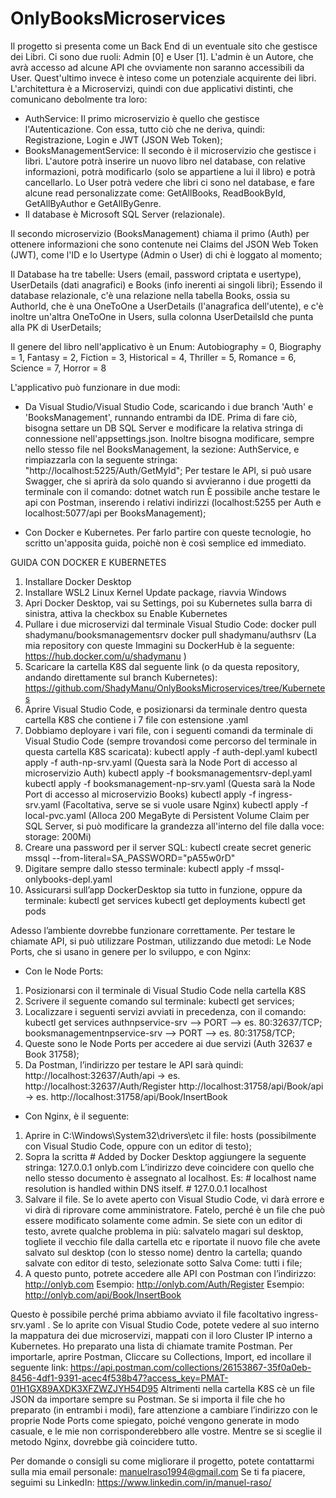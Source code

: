 # OnlyBooksMicroservices
Il progetto si presenta come un Back End di un eventuale sito che gestisce dei Libri. Ci sono due ruoli: Admin [0] e User [1]. L'admin è un Autore, che avrà accesso ad alcune API che ovviamente non saranno accessibili da User. Quest'ultimo invece è inteso come un potenziale acquirente dei libri. 
L'architettura è a Microservizi, quindi con due applicativi distinti, che comunicano debolmente tra loro:
- AuthService: Il primo microservizio è quello che gestisce l'Autenticazione. Con essa, tutto ciò che ne deriva, quindi: Registrazione, Login e JWT (JSON Web Token);
- BooksManagementService: Il secondo è il microservizio che gestisce i libri. L'autore potrà inserire un nuovo libro nel database, con relative informazioni, potrà modificarlo (solo se appartiene a lui il libro) e potrà cancellarlo. Lo User potrà vedere che libri ci sono nel database, e fare alcune read personalizzate come: GetAllBooks, ReadBookById, GetAllByAuthor e GetAllByGenre. 
- Il database è Microsoft SQL Server (relazionale).

Il secondo microservizio (BooksManagement) chiama il primo (Auth) per ottenere informazioni che sono contenute nei Claims del JSON Web Token (JWT), come l'ID e lo Usertype (Admin o User) di chi è loggato al momento; 

Il Database ha tre tabelle: Users (email, password criptata e usertype), UserDetails (dati anagrafici) e Books (info inerenti ai singoli libri);
Essendo il database relazionale, c'è una relazione nella tabella Books, ossia su AuthorId, che è una OneToOne a UserDetails (l'anagrafica dell'utente), e c'è inoltre un'altra OneToOne in Users, sulla colonna UserDetailsId che punta alla PK di UserDetails;

Il genere del libro nell'applicativo è un Enum:
Autobiography = 0, 
Biography = 1, 
Fantasy = 2,
Fiction = 3,
Historical = 4,
Thriller = 5,
Romance = 6,
Science = 7,
Horror = 8

L'applicativo può funzionare in due modi:

- Da Visual Studio/Visual Studio Code, scaricando i due branch 'Auth' e 'BooksManagement', runnando entrambi da IDE. Prima di fare ciò, bisogna settare un DB SQL Server e modificare la relativa stringa di connessione nell'appsettings.json. Inoltre bisogna modificare, sempre nello stesso file nel BooksManagement, la sezione: AuthService, e rimpiazzarla con la seguente stringa: "http://localhost:5225/Auth/GetMyId"; Per testare le API, si può usare Swagger, che si aprirà da solo quando si avvieranno i due progetti da terminale con il comando: 
        dotnet watch run
È possibile anche testare le api con Postman, inserendo i relativi indirizzi (localhost:5255 per Auth e localhost:5077/api per BooksManagement);

- Con Docker e Kubernetes. Per farlo partire con queste tecnologie, ho scritto un'apposita guida, poichè non è così semplice ed immediato.

GUIDA CON DOCKER E KUBERNETES
1. Installare Docker Desktop
2. Installare WSL2 Linux Kernel Update package, riavvia Windows
3. Apri Docker Desktop, vai su Settings, poi su Kubernetes sulla barra di sinistra, attiva la checkbox su Enable Kubernetes	
4. Pullare i due microservizi dal terminale Visual Studio Code: 
        docker pull shadymanu/booksmanagementsrv 
        docker pull shadymanu/authsrv
(La mia repository con queste Immagini su DockerHub è la seguente: https://hub.docker.com/u/shadymanu )
5. Scaricare la cartella K8S dal seguente link (o da questa repository, andando direttamente sul branch Kubernetes): 
        https://github.com/ShadyManu/OnlyBooksMicroservices/tree/Kubernetes
6. Aprire Visual Studio Code, e posizionarsi da terminale dentro questa cartella K8S che contiene i 7 file con estensione .yaml
7. Dobbiamo deployare i vari file, con i seguenti comandi da terminale di Visual Studio Code (sempre trovandosi come percorso del    terminale in questa cartella K8S scaricata):
        kubectl apply -f auth-depl.yaml
        kubectl apply -f auth-np-srv.yaml  (Questa sarà la Node Port di accesso al microservizio Auth)
        kubectl apply -f booksmanagementsrv-depl.yaml
        kubectl apply -f booksmanagement-np-srv.yaml  (Questa sarà la Node Port di accesso al microservizio Books)
        kubectl apply -f ingress-srv.yaml (Facoltativa, serve se si vuole usare Nginx)
        kubectl apply -f local-pvc.yaml (Alloca 200 MegaByte di Persistent Volume Claim per SQL Server, si può modificare la grandezza           all'interno del file dalla voce: storage: 200Mi)
8. Creare una password per il server SQL: 
        kubectl create secret generic mssql --from-literal=SA_PASSWORD="pA55w0rD"
9. Digitare sempre dallo stesso terminale:
        kubectl apply -f mssql-onlybooks-depl.yaml
10. Assicurarsi sull’app DockerDesktop sia tutto in funzione, oppure da terminale:
        kubectl get services
        kubectl get deployments
        kubectl get pods
        
Adesso l’ambiente dovrebbe funzionare correttamente. Per testare le chiamate API, si può utilizzare Postman, utilizzando due metodi:
Le Node Ports, che si usano in genere per lo sviluppo, e con Nginx:

- Con le Node Ports:
1. Posizionarsi con il terminale di Visual Studio Code nella cartella K8S
2. Scrivere il seguente comando sul terminale:
        kubectl get services;
3. Localizzare i seguenti servizi avviati in precedenza, con il comando: kubectl get services
        authnpservice-srv --> PORT --> es. 80:32637/TCP;
        booksmanagementnpservice-srv --> PORT --> es. 80:31758/TCP;
4. Queste sono le Node Ports per accedere ai due servizi (Auth 32637 e Book 31758);
5. Da Postman, l’indirizzo per testare le API sarà quindi:
        http://localhost:32637/Auth/api  ->  es. http://localhost:32637/Auth/Register
        http://localhost:31758/api/Book/api -> es. http://localhost:31758/api/Book/InsertBook
        
- Con Nginx, è il seguente:
1. Aprire in C:\Windows\System32\drivers\etc il file: hosts (possibilmente con Visual Studio Code, oppure con un editor di testo);
2. Sopra la scritta # Added by Docker Desktop aggiungere la seguente stringa:
        127.0.0.1 onlyb.com
L’indirizzo deve coincidere con quello che nello stesso documento è assegnato al localhost. Es:
        # localhost name resolution is handled within DNS itself.
        #	127.0.0.1       localhost
3. Salvare il file. Se lo avete aperto con Visual Studio Code, vi darà errore e vi dirà di riprovare come amministratore. Fatelo, perché è un file che può essere modificato solamente come admin. Se siete con un editor di testo, avrete qualche problema in più: salvatelo magari sul desktop, togliete il vecchio file dalla cartella etc e riportate il nuovo file che avete salvato sul desktop (con lo stesso nome) dentro la cartella; quando salvate con editor di testo, selezionate sotto Salva Come: tutti i file;
4. A questo punto, potrete accedere alle API con Postman con l’indirizzo: http://onlyb.com
        Esempio: http://onlyb.com/Auth/Register 
        Esempio: http://onlyb.com/api/Book/InsertBook
        
Questo è possibile perché prima abbiamo avviato il file facoltativo ingress-srv.yaml . Se lo aprite con Visual Studio Code, potete vedere al suo interno la mappatura dei due microservizi, mappati con il loro Cluster IP interno a Kubernetes.
Ho preparato una lista di chiamate tramite Postman. Per importarle, aprire Postman, Cliccare su Collections, Import, ed incollare il seguente link:
https://api.postman.com/collections/26153867-35f0a0eb-8456-4df1-9391-acec4f538b47?access_key=PMAT-01H1GX89AXDK3XFZWZJYH54D95
Altrimenti nella cartella K8S cè un file JSON da importare sempre su Postman. 
Se si importa il file che ho preparato (in entrambi i modi), fare attenzione a cambiare l’indirizzo con le proprie Node Ports come spiegato, poiché vengono generate in modo casuale, e le mie non corrisponderebbero alle vostre. Mentre se si sceglie il metodo Nginx, dovrebbe già coincidere tutto.

Per domande o consigli su come migliorare il progetto, potete contattarmi sulla mia email personale: manuelraso1994@gmail.com
Se ti fa piacere, seguimi su LinkedIn: https://www.linkedin.com/in/manuel-raso/
